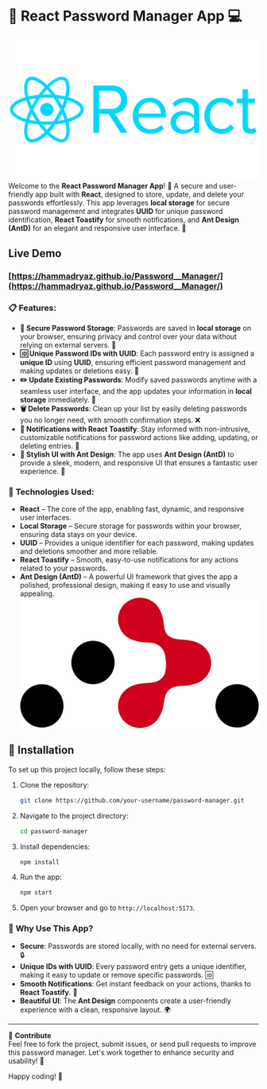 # 🔑 **React Password Manager App** 💻

![React.js](https://github.com/HammadRyaz/Password__Manager/blob/main/React-Logo-PNG-HD-Image.png?raw=true"React.js")
Welcome to the **React Password Manager App**! 🚀 A secure and user-friendly app built with **React**, designed to store, update, and delete your passwords effortlessly. This app leverages **local storage** for secure password management and integrates **UUID** for unique password identification, **React Toastify** for smooth notifications, and **Ant Design (AntD)** for an elegant and responsive user interface. 🎨
##   Live Demo
### [https://hammadryaz.github.io/Password__Manager/](https://hammadryaz.github.io/Password__Manager/)
### 📋 **Features**:

*   **🔐 Secure Password Storage**: Passwords are saved in **local storage** on your browser, ensuring privacy and control over your data without relying on external servers. 💾
*   **🆔 Unique Password IDs with UUID**: Each password entry is assigned a **unique ID** using **UUID**, ensuring efficient password management and making updates or deletions easy. 🔑
*   **✏️ Update Existing Passwords**: Modify saved passwords anytime with a seamless user interface, and the app updates your information in **local storage** immediately. 🔄
*   **🗑️ Delete Passwords**: Clean up your list by easily deleting passwords you no longer need, with smooth confirmation steps. ❌
*   **🔔 Notifications with React Toastify**: Stay informed with non-intrusive, customizable notifications for password actions like adding, updating, or deleting entries. 🎉
*   **🎨 Stylish UI with Ant Design**: The app uses **Ant Design (AntD)** to provide a sleek, modern, and responsive UI that ensures a fantastic user experience. 🌟

### 🚀 **Technologies Used**:

*   **React** – The core of the app, enabling fast, dynamic, and responsive user interfaces.
*   **Local Storage** – Secure storage for passwords within your browser, ensuring data stays on your device.
*   **UUID** – Provides a unique identifier for each password, making updates and deletions smoother and more reliable.
*   **React Toastify** – Smooth, easy-to-use notifications for any actions related to your passwords.
*   **Ant Design (AntD)** – A powerful UI framework that gives the app a polished, professional design, making it easy to use and visually appealing.
![React.js](https://github.com/HammadRyaz/Password__Manager/blob/main/React-Logo-PNG-Free-Image.png?raw=true"React.js")
## 🔧  Installation
To set up this project locally, follow these steps:

1. Clone the repository:
    ```bash
    git clone https://github.com/your-username/password-manager.git
    ```

2. Navigate to the project directory:
    ```bash
    cd password-manager
    ```

3. Install dependencies:
    ```bash
    npm install
    ```

4. Run the app:
    ```bash
    npm start
    ```

5. Open your browser and go to `http://localhost:5173`.

### 📍 **Why Use This App?**

*   **Secure**: Passwords are stored locally, with no need for external servers. 🔒
*   **Unique IDs with UUID**: Every password entry gets a unique identifier, making it easy to update or remove specific passwords. 🆔
*   **Smooth Notifications**: Get instant feedback on your actions, thanks to **React Toastify**. 🎉
*   **Beautiful UI**: The **Ant Design** components create a user-friendly experience with a clean, responsive layout. 🌍

---

🌟 **Contribute**  
Feel free to fork the project, submit issues, or send pull requests to improve this password manager. Let's work together to enhance security and usability! 🤝

Happy coding! 🎉
